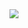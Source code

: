 <!-- - 👋 Hi, I’m @harshavardhan1726
- 👀 I’m passionate about emerging technologies and software development and strongly interested in creating innovative web applications
- 🌱 Currently I'm currently honing my Full Stack Web Development skills, exploring the latest frameworks and tools to build dynamic, user-friendly web experiences.
- 💞️ I want to collaborate on open-source projects and exciting web development ventures. If you're working on something cool, I'd love to hear about it!
- 📫 How to reach me via email at harshav1752002@gmail.com.com or through my LinkedIn profile here https://www.linkedin.com/in/harsha-vardhan-lagudu-31316a30a/
- 😄 Pronouns: He/Him -->

<!---
harshavardhan1726/harshavardhan1726 is a ✨ special ✨ repository because its `README.md` (this file) appears on your GitHub profile.
You can click the Preview link to take a look at your changes.
--->

<img src="https://capsule-render.vercel.app/api?type=waving&color=tokyonight&height=300&section=header&text=Hi%20Everyone!&fontSize=90&fontColor=31363F&stroke=F6F1F1" />

